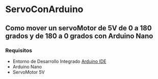 # ServoConArduino

## Como mover un servoMotor de 5V de 0 a 180 grados y de 180 a 0 grados con Arduino Nano

### Requisitos

- Entorno de Desarrollo Integrado [Arduino IDE](https://www.arduino.cc/en/software)
- Arduino Nano
- ServoMotor 5V
